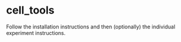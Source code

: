# cell_tools
 Follow the installation instructions and then (optionally) the individual experiment instructions.
